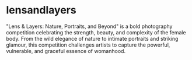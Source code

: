 # lensandlayers
"Lens &amp; Layers: Nature, Portraits, and Beyond" is a bold photography competition celebrating the strength, beauty, and complexity of the female body. From the wild elegance of nature to intimate portraits and striking glamour, this competition challenges artists to capture the powerful, vulnerable, and graceful essence of womanhood.

